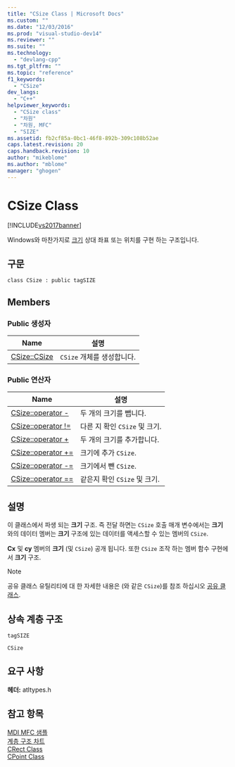 ```yaml
---
title: "CSize Class | Microsoft Docs"
ms.custom: ""
ms.date: "12/03/2016"
ms.prod: "visual-studio-dev14"
ms.reviewer: ""
ms.suite: ""
ms.technology: 
  - "devlang-cpp"
ms.tgt_pltfrm: ""
ms.topic: "reference"
f1_keywords: 
  - "CSize"
dev_langs: 
  - "C++"
helpviewer_keywords: 
  - "CSize class"
  - "차원"
  - "차원, MFC"
  - "SIZE"
ms.assetid: fb2cf85a-0bc1-46f8-892b-309c108b52ae
caps.latest.revision: 20
caps.handback.revision: 10
author: "mikeblome"
ms.author: "mblome"
manager: "ghogen"
---
```

# CSize Class
[!INCLUDE[vs2017banner](../../assembler/inline/includes/vs2017banner.md)]

Windows와 마찬가지로  [크기](http://msdn.microsoft.com/library/windows/desktop/dd145106) 상대 좌표 또는 위치를 구현 하는 구조입니다.  
  
## 구문  
  
```  
class CSize : public tagSIZE  
```  
  
## Members  
  
### Public 생성자  
  
|Name|설명|  
|----------|--------|  
|[CSize::CSize](../Topic/CSize::CSize.md)|`CSize` 개체를 생성합니다.|  
  
### Public 연산자  
  
|Name|설명|  
|----------|--------|  
|[CSize::operator \-](../Topic/CSize::operator%20-.md)|두 개의 크기를 뺍니다.|  
|[CSize::operator \!\=](../Topic/CSize::operator%20!=.md)|다른 지 확인 `CSize` 및 크기.|  
|[CSize::operator \+](../Topic/CSize::operator%20+.md)|두 개의 크기를 추가합니다.|  
|[CSize::operator \+\=](../Topic/CSize::operator%20+=.md)|크기에 추가 `CSize`.|  
|[CSize::operator \-\=](../Topic/CSize::operator%20-=.md)|크기에서 뺀 `CSize`.|  
|[CSize::operator \=\=](../Topic/CSize::operator%20==.md)|같은지 확인 `CSize` 및 크기.|  
  
## 설명  
 이 클래스에서 파생 되는  **크기** 구조.  즉 전달 하면는 `CSize` 호출 매개 변수에서는  **크기** 와의 데이터 멤버는  **크기** 구조에 있는 데이터를 액세스할 수 있는 멤버의 `CSize`.  
  
 **Cx** 및  **cy** 멤버의  **크기** \(및 `CSize`\) 공개 됩니다.  또한 `CSize` 조작 하는 멤버 함수 구현에서  **크기** 구조.  
  
> [!NOTE]
>  공유 클래스 유틸리티에 대 한 자세한 내용은 \(와 같은 `CSize`\)를 참조 하십시오  [공유 클래스](../../atl-mfc-shared/atl-mfc-shared-classes.md).  
  
## 상속 계층 구조  
 `tagSIZE`  
  
 `CSize`  
  
## 요구 사항  
 **헤더:** atltypes.h  
  
## 참고 항목  
 [MDI MFC 샘플](../../top/visual-cpp-samples.md)   
 [계층 구조 차트](../../mfc/hierarchy-chart.md)   
 [CRect Class](../../atl-mfc-shared/reference/crect-class.md)   
 [CPoint Class](../../atl-mfc-shared/reference/cpoint-class.md)